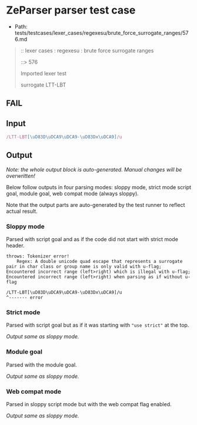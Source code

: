 # ZeParser parser test case

- Path: tests/testcases/lexer_cases/regexesu/brute_force_surrogate_ranges/576.md

> :: lexer cases : regexesu : brute force surrogate ranges
>
> ::> 576
>
> Imported lexer test
>
> surrogate LTT-LBT

## FAIL

## Input

`````js
/LTT-LBT[\uD83D\uDCA9\uDCA9-\uD83Dx\uDCA9]/u
`````

## Output

_Note: the whole output block is auto-generated. Manual changes will be overwritten!_

Below follow outputs in four parsing modes: sloppy mode, strict mode script goal, module goal, web compat mode (always sloppy).

Note that the output parts are auto-generated by the test runner to reflect actual result.

### Sloppy mode

Parsed with script goal and as if the code did not start with strict mode header.

`````
throws: Tokenizer error!
    Regex: A double unicode quad escape that represents a surrogate pair in char class or group name is only valid with u-flag; Encountered incorrect range (left>right) which is illegal with u-flag; Encountered incorrect range (left>right) when parsing as if without u-flag

/LTT-LBT[\uD83D\uDCA9\uDCA9-\uD83Dx\uDCA9]/u
^------- error
`````

### Strict mode

Parsed with script goal but as if it was starting with `"use strict"` at the top.

_Output same as sloppy mode._

### Module goal

Parsed with the module goal.

_Output same as sloppy mode._

### Web compat mode

Parsed in sloppy script mode but with the web compat flag enabled.

_Output same as sloppy mode._
